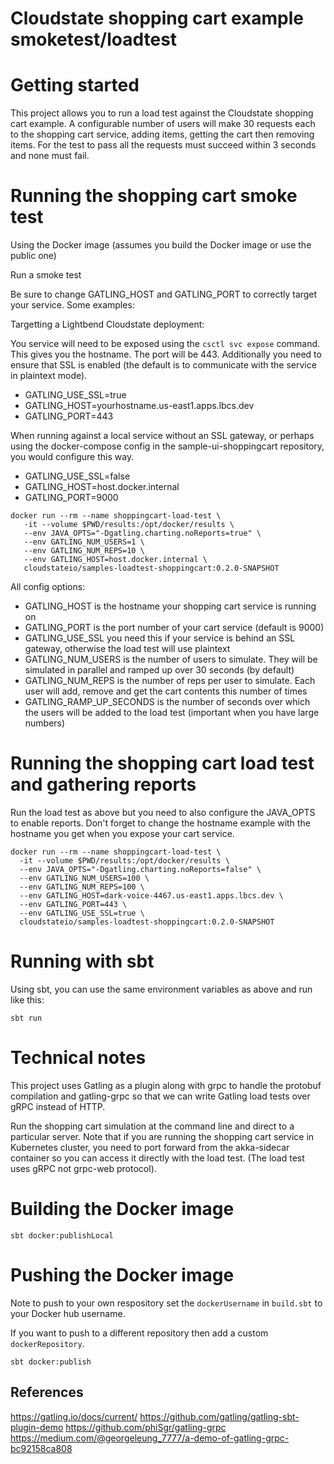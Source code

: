 Cloudstate shopping cart example smoketest/loadtest
===================================================

# Getting started

This project allows you to run a load test against the Cloudstate shopping cart example. A configurable number of users will make 30 requests each to the shopping cart service, adding items, getting the cart then removing items. For the test to pass all the requests must succeed within 3 seconds and none must fail.

# Running the shopping cart smoke test

Using the Docker image (assumes you build the Docker image or use the public one)

Run a smoke test

Be sure to change GATLING_HOST and GATLING_PORT to correctly target your service. Some examples:

Targetting a Lightbend Cloudstate deployment:

You service will need to be exposed using the `csctl svc expose` command. This gives you the hostname. The port will be 443. Additionally you need to ensure that SSL is enabled (the default is to communicate with the service in plaintext mode).

* GATLING_USE_SSL=true
* GATLING_HOST=yourhostname.us-east1.apps.lbcs.dev
* GATLING_PORT=443

When running against a local service without an SSL gateway, or perhaps using the docker-compose config in the sample-ui-shoppingcart repository, you would configure this way.

* GATLING_USE_SSL=false
* GATLING_HOST=host.docker.internal
* GATLING_PORT=9000

```
docker run --rm --name shoppingcart-load-test \
   -it --volume $PWD/results:/opt/docker/results \
   --env JAVA_OPTS="-Dgatling.charting.noReports=true" \
   --env GATLING_NUM_USERS=1 \
   --env GATLING_NUM_REPS=10 \
   --env GATLING_HOST=host.docker.internal \
   cloudstateio/samples-loadtest-shoppingcart:0.2.0-SNAPSHOT
```

All config options:

* GATLING_HOST is the hostname your shopping cart service is running on
* GATLING_PORT is the port number of your cart service (default is 9000)
* GATLING_USE_SSL you need this if your service is behind an SSL gateway, otherwise the load test will use plaintext
* GATLING_NUM_USERS is the number of users to simulate. They will be simulated in parallel and ramped up over 30 seconds (by default)
* GATLING_NUM_REPS is the number of reps per user to simulate. Each user will add, remove and get the cart contents this number of times
* GATLING_RAMP_UP_SECONDS is the number of seconds over which the users will be added to the load test (important when you have large numbers)

# Running the shopping cart load test and gathering reports

Run the load test as above but you need to also configure the JAVA_OPTS to enable reports. Don't forget to change the hostname example with the hostname you get when you expose your cart service.

```
docker run --rm --name shoppingcart-load-test \
  -it --volume $PWD/results:/opt/docker/results \
  --env JAVA_OPTS="-Dgatling.charting.noReports=false" \
  --env GATLING_NUM_USERS=100 \
  --env GATLING_NUM_REPS=100 \
  --env GATLING_HOST=dark-voice-4467.us-east1.apps.lbcs.dev \
  --env GATLING_PORT=443 \
  --env GATLING_USE_SSL=true \
  cloudstateio/samples-loadtest-shoppingcart:0.2.0-SNAPSHOT
```

# Running with sbt

Using sbt, you can use the same environment variables as above and run like this:

`sbt run`

# Technical notes

This project uses Gatling as a plugin along with grpc to handle the protobuf compilation and gatling-grpc so that we can write Gatling load tests over gRPC instead of HTTP.

Run the shopping cart simulation at the command line and direct to a particular server. Note that if you are running the shopping cart service in Kubernetes cluster, you need to port forward from the akka-sidecar container so you can access it directly with the load test. (The load test uses gRPC not grpc-web protocol).

# Building the Docker image

`sbt docker:publishLocal`

# Pushing the Docker image

Note to push to your own respository set the `dockerUsername` in `build.sbt` to your Docker hub username.

If you want to push to a different repository then add a custom `dockerRepository`.

`sbt docker:publish`

## References

https://gatling.io/docs/current/
https://github.com/gatling/gatling-sbt-plugin-demo
https://github.com/phiSgr/gatling-grpc
https://medium.com/@georgeleung_7777/a-demo-of-gatling-grpc-bc92158ca808
